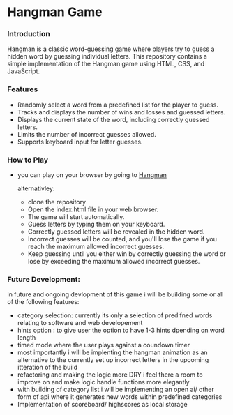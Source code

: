 # Hangman Game

### Introduction

Hangman is a classic word-guessing game where players try to guess a hidden word by guessing individual letters. This repository contains a simple implementation of the Hangman game using HTML, CSS, and JavaScript.

### Features
-  Randomly select a word from a predefined list for the player to guess.
- Tracks and displays the number of wins and losses and guessed letters.
- Displays the current state of the word, including correctly guessed letters.
- Limits the number of incorrect guesses allowed.
- Supports keyboard input for letter guesses.

### How to Play

- you can play on your browser by going to [Hangman](https://rghaniloo.github.io/hangman/)

    alternativley: 
    - clone the repository 
    - Open the index.html file in your web browser.
    - The game will start automatically.
    - Guess letters by typing them on your keyboard.
    - Correctly guessed letters will be revealed in the hidden word.
    - Incorrect guesses will be counted, and you'll lose the game if you reach the maximum allowed incorrect guesses.
    - Keep guessing until you either win by correctly guessing the word or lose by exceeding the maximum allowed incorrect guesses.

### Future Development:
in future and ongoing devlopment of this game i will be building some or all of the following features:
- category selection: currently its only a selection of predifned words relating to software and web developement 
- hints option : to give user the option to have 1-3 hints dpending on word length
- timed mode where the user plays against a coundown timer
- most importantly i will be implenting the hangman animation as an alternative to the currently set up incorrect letters in the upcoming itteration of the build
- refactoring and making the logic more DRY i feel there a room to improve on and make logic handle functions more elegantly
- with building of category list i will be implementing an open ai/ other form of api where it generates new words within predefined categories 
- Implementation of scoreboard/ highscores as local storage





